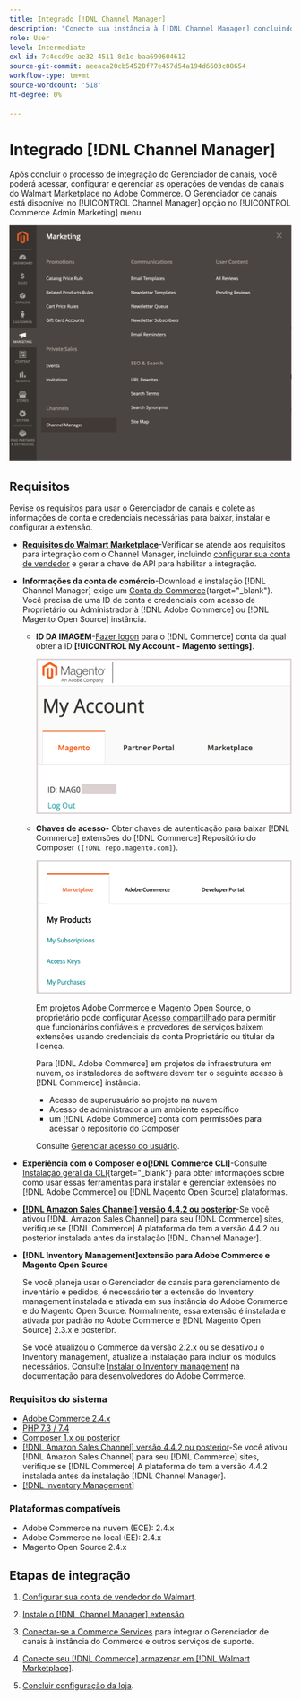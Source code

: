 ```yaml
---
title: Integrado [!DNL Channel Manager]
description: "Conecte sua instância à [!DNL Channel Manager] concluindo algumas etapas de integração."
role: User
level: Intermediate
exl-id: 7c4ccd9e-ae32-4511-8d1e-baa690604612
source-git-commit: aeeaca20cb54528f77e457d54a194d6603c08654
workflow-type: tm+mt
source-wordcount: '518'
ht-degree: 0%

---
```



# Integrado [!DNL Channel Manager]

Após concluir o processo de integração do Gerenciador de canais, você poderá acessar, configurar e gerenciar as operações de vendas de canais do Walmart Marketplace no Adobe Commerce. O Gerenciador de canais está disponível no [!UICONTROL Channel Manager] opção no [!UICONTROL Commerce Admin Marketing] menu.

![[!DNL Channel Manager] opção na exibição do Administrador](assets/channel-manager-admin-view.png)

## Requisitos

Revise os requisitos para usar o Gerenciador de canais e colete as informações de conta e credenciais necessárias para baixar, instalar e configurar a extensão.

- **[Requisitos do Walmart Marketplace](walmart-requirements.md)**-Verificar se atende aos requisitos para integração com o Channel Manager, incluindo [configurar sua conta de vendedor](https://sellerhelp.walmart.com/seller/s/guide?article=000008219) e gerar a chave de API para habilitar a integração.

- **Informações da conta de comércio**-Download e instalação [!DNL Channel Manager] exige um [Conta do Commerce](https://docs.magento.com/user-guide/magento/magento-account.html){target="_blank"}. Você precisa de uma ID de conta e credenciais com acesso de Proprietário ou Administrador à [!DNL Adobe Commerce] ou [!DNL Magento Open Source] instância.

   - **ID DA IMAGEM**-[Fazer logon](https://account.magento.com/customer/account/login/) para o [!DNL Commerce] conta da qual obter a ID **[!UICONTROL My Account - Magento settings]**.

      ![[!DNL MAGEID] em [!DNL Commerce] configurações da conta](assets/mageid-my-commerce-account.png)

   - **Chaves de acesso-** Obter chaves de autenticação para baixar [!DNL Commerce] extensões do [!DNL Commerce] Repositório do Composer `([!DNL repo.magento.com]`).

      ![[!UICONTROL Commerce Marketplace access keys]](assets/commerce-marketplace-access-keys.png)

      Em projetos Adobe Commerce e Magento Open Source, o proprietário pode configurar [Acesso compartilhado](https://docs.magento.com/user-guide/magento/magento-account-share.html) para permitir que funcionários confiáveis e provedores de serviços baixem extensões usando credenciais da conta Proprietário ou titular da licença.

      Para [!DNL Adobe Commerce] em projetos de infraestrutura em nuvem, os instaladores de software devem ter o seguinte acesso à [!DNL Commerce] instância:

      - Acesso de superusuário ao projeto na nuvem
      - Acesso de administrador a um ambiente específico
      - um [!DNL Adobe Commerce] conta com permissões para acessar o repositório do Composer

      Consulte [Gerenciar acesso do usuário](https://devdocs.magento.com/cloud/project/user-admin.html).


- **Experiência com o Composer e o[!DNL Commerce CLI]**-Consulte [Instalação geral da CLI](https://devdocs.magento.com/extensions/install/){target="_blank"} para obter informações sobre como usar essas ferramentas para instalar e gerenciar extensões no [!DNL Adobe Commerce] ou [!DNL Magento Open Source] plataformas.

- **[[!DNL Amazon Sales Channel] versão 4.4.2 ou posterior](https://experienceleague.adobe.com/docs/commerce-channels/amazon/release-notes.html)**-Se você ativou [!DNL Amazon Sales Channel] para seu [!DNL Commerce] sites, verifique se [!DNL Commerce] A plataforma do tem a versão 4.4.2 ou posterior instalada antes da instalação [!DNL Channel Manager].

- **[!DNL Inventory Management]extensão para Adobe Commerce e Magento Open Source**

   Se você planeja usar o Gerenciador de canais para gerenciamento de inventário e pedidos, é necessário ter a extensão do Inventory management instalada e ativada em sua instância do Adobe Commerce e do Magento Open Source. Normalmente, essa extensão é instalada e ativada por padrão no Adobe Commerce e [!DNL Magento Open Source] 2.3.x e posterior.

   Se você atualizou o Commerce da versão 2.2.x ou se desativou o Inventory management, atualize a instalação para incluir os módulos necessários. Consulte [Instalar o Inventory management](https://devdocs.magento.com/extensions/inventory-management/) na documentação para desenvolvedores do Adobe Commerce.

### Requisitos do sistema

- [Adobe Commerce 2.4.x](https://devdocs.magento.com/release/released-versions.html)
- [PHP 7.3 / 7.4](https://devdocs.magento.com/guides/v2.4/install-gde/prereq/php-settings.html)
- [Composer 1.x ou posterior](https://devdocs.magento.com/cloud/reference/cloud-composer.html)
- [[!DNL Amazon Sales Channel] versão 4.4.2 ou posterior](https://experienceleague.adobe.com/docs/commerce-channels/amazon/release-notes.html)-Se você ativou [!DNL Amazon Sales Channel] para seu [!DNL Commerce] sites, verifique se [!DNL Commerce] A plataforma do tem a versão 4.4.2 instalada antes da instalação [!DNL Channel Manager].
- [[!DNL Inventory Management]](https://devdocs.magento.com/extensions/inventory-management/)

### Plataformas compatíveis

- Adobe Commerce na nuvem (ECE): 2.4.x
- Adobe Commerce no local (EE): 2.4.x
- Magento Open Source 2.4.x

## Etapas de integração

1. [Configurar sua conta de vendedor do Walmart](https://seller.walmart.com/signup?q=&amp;origin=solution_provider&amp;src=0014M00001zivMp).

1. [Instale o [!DNL Channel Manager] extensão](install.md).

1. [Conectar-se a Commerce Services](connect.md) para integrar o Gerenciador de canais à instância do Commerce e outros serviços de suporte.

1. [Conecte seu [!DNL Commerce] armazenar em [!DNL Walmart Marketplace]](connect-marketplace.md).

1. [Concluir configuração da loja](complete-sales-channel-store-setup.md).
